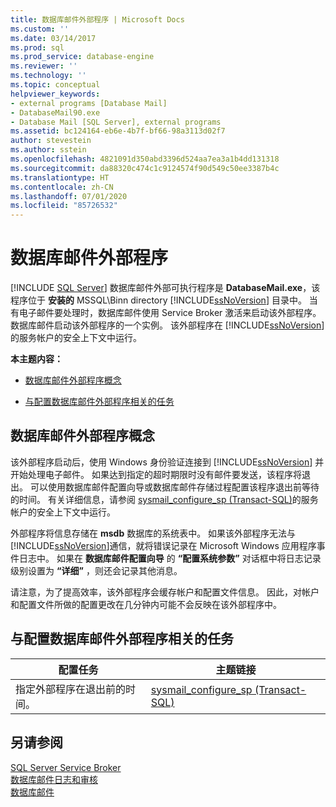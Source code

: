 ```yaml
---
title: 数据库邮件外部程序 | Microsoft Docs
ms.custom: ''
ms.date: 03/14/2017
ms.prod: sql
ms.prod_service: database-engine
ms.reviewer: ''
ms.technology: ''
ms.topic: conceptual
helpviewer_keywords:
- external programs [Database Mail]
- DatabaseMail90.exe
- Database Mail [SQL Server], external programs
ms.assetid: bc124164-eb6e-4b7f-bf66-98a3113d02f7
author: stevestein
ms.author: sstein
ms.openlocfilehash: 4821091d350abd3396d524aa7ea3a1b4dd131318
ms.sourcegitcommit: da88320c474c1c9124574f90d549c50ee3387b4c
ms.translationtype: HT
ms.contentlocale: zh-CN
ms.lasthandoff: 07/01/2020
ms.locfileid: "85726532"
---
```

# <a name="database-mail-external-program"></a>数据库邮件外部程序
 [!INCLUDE [SQL Server](../../includes/applies-to-version/sqlserver.md)]
  数据库邮件外部可执行程序是 **DatabaseMail.exe**，该程序位于 **安装的** MSSQL\Binn directory [!INCLUDE[ssNoVersion](../../includes/ssnoversion-md.md)] 目录中。 当有电子邮件要处理时，数据库邮件使用 Service Broker 激活来启动该外部程序。 数据库邮件启动该外部程序的一个实例。 该外部程序在 [!INCLUDE[ssNoVersion](../../includes/ssnoversion-md.md)]的服务帐户的安全上下文中运行。  
  
 **本主题内容：**  
  
-   [数据库邮件外部程序概念](#ComponentsAndConcepts)  
  
-   [与配置数据库邮件外部程序相关的任务](#RelatedTasks)  
  
##  <a name="database-mail-external-program-concepts"></a><a name="ComponentsAndConcepts"></a> 数据库邮件外部程序概念  
 该外部程序启动后，使用 Windows 身份验证连接到 [!INCLUDE[ssNoVersion](../../includes/ssnoversion-md.md)] 并开始处理电子邮件。 如果达到指定的超时期限时没有邮件要发送，该程序将退出。 可以使用数据库邮件配置向导或数据库邮件存储过程配置该程序退出前等待的时间。 有关详细信息，请参阅 [sysmail_configure_sp (Transact-SQL)](../../relational-databases/system-stored-procedures/sysmail-configure-sp-transact-sql.md)的服务帐户的安全上下文中运行。  
  
 外部程序将信息存储在 **msdb** 数据库的系统表中。 如果该外部程序无法与 [!INCLUDE[ssNoVersion](../../includes/ssnoversion-md.md)]通信，就将错误记录在 Microsoft Windows 应用程序事件日志中。 如果在 **数据库邮件配置向导** 的 **“配置系统参数”** 对话框中将日志记录级别设置为 **“详细”** ，则还会记录其他消息。  
  
 请注意，为了提高效率，该外部程序会缓存帐户和配置文件信息。 因此，对帐户和配置文件所做的配置更改在几分钟内可能不会反映在该外部程序中。  
  
##  <a name="tasks-related-to-configuring-database-mail-external-program"></a><a name="RelatedTasks"></a> 与配置数据库邮件外部程序相关的任务  
  
|配置任务|主题链接|  
|------------------------|----------------|  
|指定外部程序在退出前的时间。|[sysmail_configure_sp (Transact-SQL)](../../relational-databases/system-stored-procedures/sysmail-configure-sp-transact-sql.md)|  
  
## <a name="see-also"></a>另请参阅  
 [SQL Server Service Broker](../../database-engine/configure-windows/sql-server-service-broker.md)   
 [数据库邮件日志和审核](../../relational-databases/database-mail/database-mail-log-and-audits.md)   
 [数据库邮件](../../relational-databases/database-mail/database-mail.md)  
  
  
